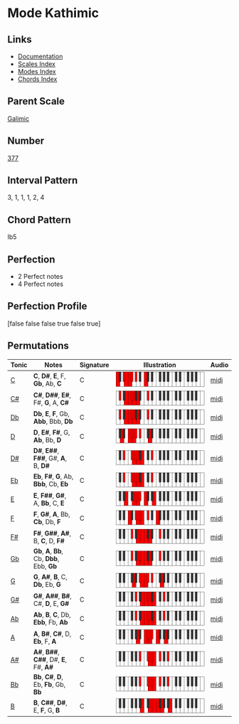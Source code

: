 # Mode Kathimic

## Links

- [Documentation](README.md)
- [Scales Index](Scales.md)
- [Modes Index](Modes.md)
- [Chords Index](Chords.md)

## Parent Scale

[Galimic](ScaleGalimic.md)

## Number

[377](https://ianring.com/musictheory/scales/377)

## Interval Pattern

3, 1, 1, 1, 2, 4

## Chord Pattern

Ib5

## Perfection

- 2 Perfect notes
- 4 Perfect notes

## Perfection Profile

[false false false true false true]

## Permutations

| Tonic | Notes | Signature | Illustration | Audio |
|-------|-------|-----------|--------------|-------|
| [C](ModeCNaturalKathimic.md) | **C**, **D#**, **E**, F, **Gb**, Ab, **C** | C | ![CNaturalKathimic](ModeCNaturalKathimic.png) | [midi](https://github.com/edipermadi/music/blob/main/docs/ModeCNaturalKathimic.mid?raw=true) |
| [C#](ModeCSharpKathimic.md) | **C#**, **D##**, **E#**, F#, **G**, A, **C#** | C | ![CSharpKathimic](ModeCSharpKathimic.png) | [midi](https://github.com/edipermadi/music/blob/main/docs/ModeCSharpKathimic.mid?raw=true) |
| [Db](ModeDFlatKathimic.md) | **Db**, **E**, **F**, Gb, **Abb**, Bbb, **Db** | C | ![DFlatKathimic](ModeDFlatKathimic.png) | [midi](https://github.com/edipermadi/music/blob/main/docs/ModeDFlatKathimic.mid?raw=true) |
| [D](ModeDNaturalKathimic.md) | **D**, **E#**, **F#**, G, **Ab**, Bb, **D** | C | ![DNaturalKathimic](ModeDNaturalKathimic.png) | [midi](https://github.com/edipermadi/music/blob/main/docs/ModeDNaturalKathimic.mid?raw=true) |
| [D#](ModeDSharpKathimic.md) | **D#**, **E##**, **F##**, G#, **A**, B, **D#** | C | ![DSharpKathimic](ModeDSharpKathimic.png) | [midi](https://github.com/edipermadi/music/blob/main/docs/ModeDSharpKathimic.mid?raw=true) |
| [Eb](ModeEFlatKathimic.md) | **Eb**, **F#**, **G**, Ab, **Bbb**, Cb, **Eb** | C | ![EFlatKathimic](ModeEFlatKathimic.png) | [midi](https://github.com/edipermadi/music/blob/main/docs/ModeEFlatKathimic.mid?raw=true) |
| [E](ModeENaturalKathimic.md) | **E**, **F##**, **G#**, A, **Bb**, C, **E** | C | ![ENaturalKathimic](ModeENaturalKathimic.png) | [midi](https://github.com/edipermadi/music/blob/main/docs/ModeENaturalKathimic.mid?raw=true) |
| [F](ModeFNaturalKathimic.md) | **F**, **G#**, **A**, Bb, **Cb**, Db, **F** | C | ![FNaturalKathimic](ModeFNaturalKathimic.png) | [midi](https://github.com/edipermadi/music/blob/main/docs/ModeFNaturalKathimic.mid?raw=true) |
| [F#](ModeFSharpKathimic.md) | **F#**, **G##**, **A#**, B, **C**, D, **F#** | C | ![FSharpKathimic](ModeFSharpKathimic.png) | [midi](https://github.com/edipermadi/music/blob/main/docs/ModeFSharpKathimic.mid?raw=true) |
| [Gb](ModeGFlatKathimic.md) | **Gb**, **A**, **Bb**, Cb, **Dbb**, Ebb, **Gb** | C | ![GFlatKathimic](ModeGFlatKathimic.png) | [midi](https://github.com/edipermadi/music/blob/main/docs/ModeGFlatKathimic.mid?raw=true) |
| [G](ModeGNaturalKathimic.md) | **G**, **A#**, **B**, C, **Db**, Eb, **G** | C | ![GNaturalKathimic](ModeGNaturalKathimic.png) | [midi](https://github.com/edipermadi/music/blob/main/docs/ModeGNaturalKathimic.mid?raw=true) |
| [G#](ModeGSharpKathimic.md) | **G#**, **A##**, **B#**, C#, **D**, E, **G#** | C | ![GSharpKathimic](ModeGSharpKathimic.png) | [midi](https://github.com/edipermadi/music/blob/main/docs/ModeGSharpKathimic.mid?raw=true) |
| [Ab](ModeAFlatKathimic.md) | **Ab**, **B**, **C**, Db, **Ebb**, Fb, **Ab** | C | ![AFlatKathimic](ModeAFlatKathimic.png) | [midi](https://github.com/edipermadi/music/blob/main/docs/ModeAFlatKathimic.mid?raw=true) |
| [A](ModeANaturalKathimic.md) | **A**, **B#**, **C#**, D, **Eb**, F, **A** | C | ![ANaturalKathimic](ModeANaturalKathimic.png) | [midi](https://github.com/edipermadi/music/blob/main/docs/ModeANaturalKathimic.mid?raw=true) |
| [A#](ModeASharpKathimic.md) | **A#**, **B##**, **C##**, D#, **E**, F#, **A#** | C | ![ASharpKathimic](ModeASharpKathimic.png) | [midi](https://github.com/edipermadi/music/blob/main/docs/ModeASharpKathimic.mid?raw=true) |
| [Bb](ModeBFlatKathimic.md) | **Bb**, **C#**, **D**, Eb, **Fb**, Gb, **Bb** | C | ![BFlatKathimic](ModeBFlatKathimic.png) | [midi](https://github.com/edipermadi/music/blob/main/docs/ModeBFlatKathimic.mid?raw=true) |
| [B](ModeBNaturalKathimic.md) | **B**, **C##**, **D#**, E, **F**, G, **B** | C | ![BNaturalKathimic](ModeBNaturalKathimic.png) | [midi](https://github.com/edipermadi/music/blob/main/docs/ModeBNaturalKathimic.mid?raw=true) |
